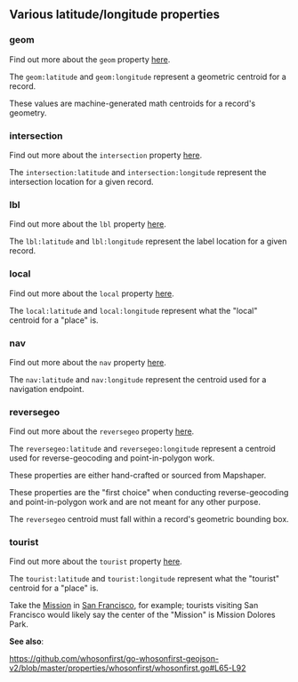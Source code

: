 ## Various latitude/longitude properties


### geom

Find out more about the `geom` property [here](https://github.com/whosonfirst/whosonfirst-properties/tree/master/properties/geom).

The `geom:latitude` and `geom:longitude` represent a geometric centroid for a record.

These values are machine-generated math centroids for a record's geometry.

### intersection

Find out more about the `intersection` property [here](https://github.com/whosonfirst/whosonfirst-properties/tree/master/properties/intersection).

The `intersection:latitude` and `intersection:longitude` represent the intersection location for a given record.

### lbl

Find out more about the `lbl` property [here](https://github.com/whosonfirst/whosonfirst-properties/tree/master/properties/lbl).

The `lbl:latitude` and `lbl:longitude` represent the label location for a given record.

### local

Find out more about the `local` property [here](https://github.com/whosonfirst/whosonfirst-properties/tree/master/properties/local).

The `local:latitude` and `local:longitude` represent what the "local" centroid for a "place" is. 

### nav

Find out more about the `nav` property [here](https://github.com/whosonfirst/whosonfirst-properties/tree/master/properties/nav).

The `nav:latitude` and `nav:longitude` represent the centroid used for a navigation endpoint.

### reversegeo

Find out more about the `reversegeo` property [here](https://github.com/whosonfirst/whosonfirst-properties/tree/master/properties/reversegeo).

The `reversegeo:latitude` and `reversegeo:longitude` represent a centroid used for reverse-geocoding and point-in-polygon work.

These properties are either hand-crafted or sourced from Mapshaper.

These properties are the "first choice" when conducting reverse-geocoding and point-in-polygon work and are not meant for any other purpose.

The `reversegeo` centroid must fall within a record's geometric bounding box.

### tourist

Find out more about the `tourist` property [here](https://github.com/whosonfirst/whosonfirst-properties/tree/master/properties/tourist).

The `tourist:latitude` and `tourist:longitude` represent what the "tourist" centroid for a "place" is.

Take the [Mission](https://whosonfirst.mapzen.com/spelunker/id/1108830809/) in [San Francisco](https://whosonfirst.mapzen.com/spelunker/id/85922583/), for example; tourists visiting San Francisco would likely say the center of the "Mission" is Mission Dolores Park.

**See also**: 

https://github.com/whosonfirst/go-whosonfirst-geojson-v2/blob/master/properties/whosonfirst/whosonfirst.go#L65-L92